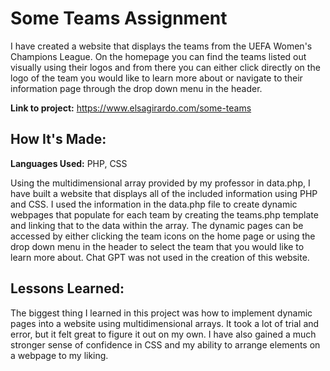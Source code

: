 # Some Teams Assignment
I have created a website that displays the teams from the UEFA Women's Champions League. On the homepage you can find the teams listed out visually using their logos and from there you can either click directly on the logo of the team you would like to learn more about or navigate to their information page through the drop down menu in the header.

**Link to project:** https://www.elsagirardo.com/some-teams


## How It's Made:

**Languages Used:** PHP, CSS

Using the multidimensional array provided by my professor in data.php, I have built a website that displays all of the included information using PHP and CSS. I used the information in the data.php file to create dynamic webpages that populate for each team by creating the teams.php template and linking that to the data within the array. The dynamic pages can be accessed by either clicking the team icons on the home page or using the drop down menu in the header to select the team that you would like to learn more about. Chat GPT was not used in the creation of this website.

## Lessons Learned:

The biggest thing I learned in this project was how to implement dynamic pages into a website using multidimensional arrays. It took a lot of trial and error, but it felt great to figure it out on my own. I have also gained a much stronger sense of confidence in CSS and my ability to arrange elements on a webpage to my liking.
